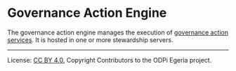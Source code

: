 <!-- SPDX-License-Identifier: CC-BY-4.0 -->
<!-- Copyright Contributors to the ODPi Egeria project 2019. -->

# Governance Action Engine

The governance action engine manages the execution of
[governance action services](goverance-action-service.md).  It is hosted in one or more
stewardship servers.

----
License: [CC BY 4.0](https://creativecommons.org/licenses/by/4.0/),
Copyright Contributors to the ODPi Egeria project.